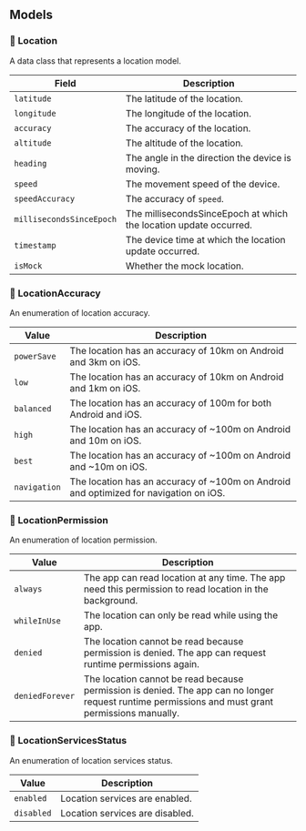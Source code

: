 ## Models

### :chicken: Location

A data class that represents a location model.

| Field                    | Description                                                       |
|--------------------------|-------------------------------------------------------------------|
| `latitude`               | The latitude of the location.                                     |
| `longitude`              | The longitude of the location.                                    |
| `accuracy`               | The accuracy of the location.                                     |
| `altitude`               | The altitude of the location.                                     |
| `heading`                | The angle in the direction the device is moving.                  |
| `speed`                  | The movement speed of the device.                                 |
| `speedAccuracy`          | The accuracy of `speed`.                                          |
| `millisecondsSinceEpoch` | The millisecondsSinceEpoch at which the location update occurred. |
| `timestamp`              | The device time at which the location update occurred.            |
| `isMock`                 | Whether the mock location.                                        |

### :chicken: LocationAccuracy

An enumeration of location accuracy.

| Value        | Description                                                                           |
|--------------|---------------------------------------------------------------------------------------|
| `powerSave`  | The location has an accuracy of 10km on Android and 3km on iOS.                       |
| `low`        | The location has an accuracy of 10km on Android and 1km on iOS.                       |
| `balanced`   | The location has an accuracy of 100m for both Android and iOS.                        |
| `high`       | The location has an accuracy of ~100m on Android and 10m on iOS.                      |
| `best`       | The location has an accuracy of ~100m on Android and ~10m on iOS.                     |
| `navigation` | The location has an accuracy of ~100m on Android and optimized for navigation on iOS. |

### :chicken: LocationPermission

An enumeration of location permission.

| Value           | Description                                                                                                                                      |
|-----------------|--------------------------------------------------------------------------------------------------------------------------------------------------|
| `always`        | The app can read location at any time. The app need this permission to read location in the background.                                          |
| `whileInUse`    | The location can only be read while using the app.                                                                                               |
| `denied`        | The location cannot be read because permission is denied. The app can request runtime permissions again.                                         |
| `deniedForever` | The location cannot be read because permission is denied. The app can no longer request runtime permissions and must grant permissions manually. |

### :chicken: LocationServicesStatus

An enumeration of location services status.

| Value      | Description                     |
|------------|---------------------------------|
| `enabled`  | Location services are enabled.  |
| `disabled` | Location services are disabled. |
